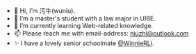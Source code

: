 - 👋 Hi, I’m 污牛(wuniu).
- 👀 I’m a master's student with a law major in UIBE.
- 🌱 I’m currently learning Web-related knowledge.
- 📫 Please reach me with email-address: niuzhl@outlook.com
- ✨ I have a lovely senior schoolmate [@WinnieRLi](https://github.com/WinnieRLi).
 
<!---
WnPro/WnPro is a ✨ special ✨ repository because its `README.md` (this file) appears on your GitHub profile.
You can click the Preview link to take a look at your changes.
- 💞️ I’m looking to collaborate on 
--->
